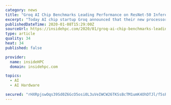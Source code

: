 ```yaml
---
category: news
title: "Groq AI Chip Benchmarks Leading Performance on ResNet-50 Inference"
excerpt: "Today AI chip startup Groq announced that their new processor has achieved 21,700 inferences per second (IPS) for ResNet-50 v2 inference. Groq’s level of inference performance exceeds that of other commercially available neural network architectures, with throughput that more than doubles the ResNet-50 score of the incumbent GPU-based ..."
publishedDateTime: 2020-01-08T15:29:00Z
sourceUrl: https://insidehpc.com/2020/01/groq-ai-chip-benchmarks-leading-performance-on-resnet-50-inference/
type: article
quality: 34
heat: 34
published: false

provider:
  name: insideHPC
  domain: insidehpc.com

topics:
  - AI
  - AI Hardware

secured: "rHXRpjswOqs39Sd0Z6GcO5osi0L3uVeIWCW26TKSsBcTM1umK4OhDTJl/f5sPWMIyNQqRL1zB5LWBNGeoqhbP+khiQjducFdv3ar9LDyEyr8FBpczxIuLrupzpG7FcJUesi2mham4SeDEDrRrrOMAHfhwBB0E5qK+lTBCR4AhyfJoJ7uYyYtCjUnAZmUCBwtzJMvLZXkpcpl4EzEb5vdwnHiSBfb45bCMO9pdRyp3DdlF6Nc1foN8elUP/E2gsjCg0XWqiWt1q7PhkQP2RUvMvoXM7iwERj0OSiJy1+3ALL3G302QQR3pP+niSKDaj3rP7mttpw00webJNoQPU1wWvNa0zc6prcbA/RYYj77RTu5xd07/9c54xS8bXS5r0QYPIwzW+5IvAY8tglpOhrcnwQ/+WFibVYnwJdjfNnnnH7788knKP6b8MI15oKu+xzD5gjvqI+gaJc7hIYheKUZlw==;1kwnzve0GXiFU55DQsZNSw=="
---
```


